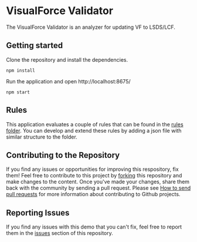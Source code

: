 # VisualForce Validator

The VisualForce Validator is an analyzer for updating VF to LSDS/LCF.

## Getting started

Clone the repository and install the dependencies.
```
npm install
```

Run the application and open http://localhost:8675/
```
npm start
```

## Rules

This application evaluates a couple of rules that can be found in the [rules folder](https://github.com/developerforce/vfanalyzer/tree/master/rules). You can develop and extend these rules by adding a json file with similar structure to the folder.

## Contributing to the Repository ###

If you find any issues or opportunities for improving this respository, fix them!  Feel free to contribute to this project by [forking](http://help.github.com/fork-a-repo/) this repository and make changes to the content.  Once you've made your changes, share them back with the community by sending a pull request. Please see [How to send pull requests](http://help.github.com/send-pull-requests/) for more information about contributing to Github projects.

## Reporting Issues ###

If you find any issues with this demo that you can't fix, feel free to report them in the [issues](https://github.com/developerforce/vfanalyzer/issues) section of this repository.
